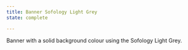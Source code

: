 ```yaml
---
title: Banner Sofology Light Grey
state: complete

---
```

Banner with a solid background colour using the Sofology Light Grey.